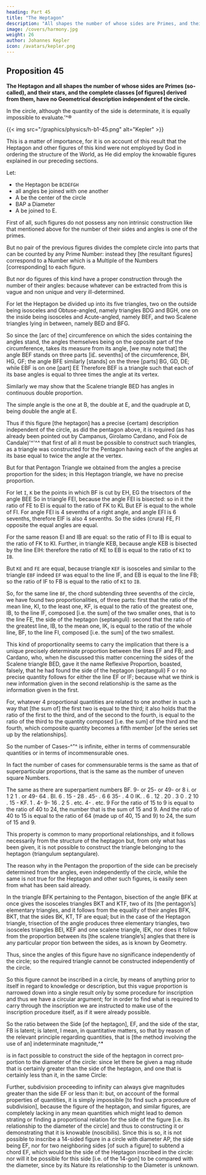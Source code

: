 ```yaml
---
heading: Part 45
title: "The Heptagon"
description: "All shapes the number of whose sides are Primes, and their stars, and the complete classes of figures derived from them, have no Geometrical description independent of the circle"
image: /covers/harmony.jpg
weight: 26
author: Johannes Kepler
icon: /avatars/kepler.png
---
```




## Proposition 45

**The Heptagon and all shapes the number of whose sides are Primes (so-called), and their stars, and the complete classes [of figures] derived from them, have no Geometrical description independent of the circle.** 

In the circle, although the quantity of the side is determinate, it is equally impossible to evaluate.’^®

{{< img src="/graphics/physics/h-b1-45.png" alt="Kepler" >}}


This is a matter of importance, for it is on account of this result that the Heptagon and other figures of this kind were not employed by God in ordering the structure of the World, as He did employ the knowable figures explained in our preceding sections.

Let:
- the Heptagon be `BCDEFGH`
- all angles be joined with one another
- A be the center of the circle
- BAP a Diameter
- A be joined to E.

First of all, such figures do not possess any non intrinsic construction like that mentioned above for the number of their sides and angles is one of the primes. 

But no pair of the previous figures divides the complete circle into parts that can be counted by any Prime Number: instead they [the resultant figures] correspond to a Number which is a Multiple of the Numbers [corresponding] to each figure.

But nor do figures of this kind have a proper construction through the number of their angles: because whatever can be extracted from this is vague and non unique and very ill-determined.

For let the Heptagon be divided up into its five triangles, two on the outside being isosceles and Obtuse-angled, namely triangles BDG and BGH, one on the inside being isosceles and Acute-angled, namely BEF, and two Scalene triangles lying in between, namely BED and BFG. 

So since the [arc of the] circumference on which the sides containing the angles stand, the angles themselves being on the opposite part of the circumference, takes its measure from its angle, [we may note that] the angle BEF stands on three parts [i£. sevenths] of the circumference, BH, HG, GF; the angle BFE similarly [stands] on the three [parts] BG, GD, DE; while EBF is on one [part] EE Therefore BEF is a triangle such that each of its base angles is equal to three times the angle at its vertex. 

Similarly we may show that the Scalene triangle BED has angles in continuous double proportion. 

The simple angle is the one at B, the double at E, and the quadruple at D, being double the angle at E.

Thus if this figure [the heptagon] has a precise {certam) description independent of the circle, as did the pentagon above, it is required (as has already been pointed out by Campanus, Girolamo Cardano, and Foix de Candale)'^'^^ that first of all it must be possible to construct such triangles, as a triangle was constructed for the Pentagon having each of the angles at its base equal to twice the angle at the vertex. 

But for that Pentagon Triangle we obtained from the angles a precise proportion for the sides; in this Heptagon triangle, we have no precise proportion. 

For let `I`, `K` be the points in which BF is cut by EH, EG the trisectors of the angle BEE So in triangle FEI, because the angle FEI is bisected: so in it the ratio of FE to El is equal to the ratio of FK to KL But EF is equal to the whole of FI. For angle FEI is 4 sevenths of a right angle, and angle EFI is 6 sevenths, therefore EIF is also 4 sevenths. So the sides (crura) FE, FI opposite the equal angles are equal. 

For the same reason El and IB are equal: so the ratio of FI to IB is equal to the ratio of FK to KI. Further, in triangle KEB, because angle KEB is bisected by the line EIH: therefore the ratio of KE to EB is equal to the ratio of `KI` to `IB`. 

But `KE` and `FE` are equal, because triangle `KEF` is isosceles and similar to the triangle `EBF` indeed `EF` was equal to the line IF, and EB is equal to the line FB; so the ratio of IF to FB is equal to the ratio of `KI` to `IB`.

So, for the same line `BF`, the chord subtending three sevenths of the circle, we have found two proportionalities, of three parts: first that the ratio of the mean line, KI, to the least one, KF, is equal to the ratio of the greatest one, IB, to the line IF, composed [i.e. the sum] of the two smaller ones, that is to the line FE, the side of the heptagon (septanguli): second that the ratio of the greatest line, IB, to the mean one, IK, is equal to the ratio of the whole line, BF, to the line FI, composed [i.e. the sum] of the two smallest. 

This kind of proportionality seems to carry the implication that there is a unique precisely determinate proportion between
the lines EF and FB; and Cardano, who, when he discussed this matter concerning the sides of the Scalene triangle BED, gave it the name Reflexive Proportion, boasted, falsely, that he had found the side of the heptagon (septanguli) F o r no precise quantity follows for either the line EF or IF; because what we think is new information given in the second relationship is the same as the information given in the first. 

For, whatever 4 proportional quantities are related to one another in such a way that [the sum of] the first two is equal to the third; it also holds that the ratio of the first to the third, and of the second to the fourth, is equal to the ratio of the third to the quantity composed [i.e. the sum] of the third and the fourth, which composite quantity becomes a fifth member [of the series set up by the relationships].

So the number of Cases-^”^ is infinite, either in terms of commensurable quantities or in terms of incommensurable ones. 

In fact the number of cases for commensurable terms is the same as that of superparticular proportions, that is the same as the number of uneven square Numbers.

The same as there are superpartient numbers
BF. 9-
or 25-
or 49-
or 8 i.
or 1 2 1 .
or
49-
64 .
BI.
6
.
15 -
28
.
45-
.
6 6
35-
.
4 0
IK.
.
6 .
12 .
20 .
3 0 .
2
10 .
15 -
KF.
1 .
4-
9-
16 .
2 5 . etc.
4-
. etc.
9
For the ratio of 15 to 9 is equal to the ratio of 40 to 24, the number
that is the sum of 15 and 9. And the ratio of 40 to 15 is equal to the ratio
of 64 (made up of 40, 15 and 9) to 24, the sum of 15 and 9.



This property is common to many proportional relationships, and it follows necessarily from the structure of the heptagon but, from only what has been given, it is not possible to construct the triangle belonging to the heptagon {triangulum septangulare). 

The reason why in the Pentagon the proportion of the side can be precisely determined from the angles, even independently of the circle, while the same is not true for the Heptagon and other such figures, is easily seen from what has been said already. 

In the triangle BFK pertaining to the Pentagon, bisection of the angle BFK at once gives the isosceles triangles BKT and KTF, two of its [the pentagon’s] elementary triangles, and it follows from the equality of their angles BFK, BKT, that the sides BK, KT, TF are equal; but in the case of the Heptagon triangle, trisection of the angle produces three
elementary triangles, two isosceles triangles BEI, KEF and one scalene triangle, lEK, nor does it follow from the proportion between its [the scalene triangle’s] angles that there is any particular propor­
tion between the sides, as is known by Geometry.

Thus, since the angles of this figure have no significance independently of the circle; so the required triangle cannot be constructed independently of the circle. 

So this figure cannot be inscribed in a circle, by means of anything prior to itself in regard to knowledge or description, but this vague proportion is narrowed down into a single result only by some procedure for inscription and thus we have a circular argument; for in order to find what is required to carry through the inscription we are instructed to make use of the inscription procedure itself, as if it were already possible.

So the ratio between the Side [of the heptagon], EF, and the side of the star, FB is latent; is latent, I mean, in quantitative matters, so that by reason of the relevant principle regarding quantities, that is [the method involving the use of an] indeterminate magnitude,^*

is in fact possible to construct the side of the heptagon in correct pro­
portion to the diameter of the circle: since let there be given a mag­
nitude that is certainly greater than the side of the heptagon, and one
that is certainly less than it, in the same Circle: 

Further, subdivision proceeding to infinity can always give magnitudes greater than the side EF or less than it: but, on account of the formal properties of quantities, it is simply impossible [to find such a procedure of subdivision], because the figure of the heptagon, and similar figures, are completely lacking in any mean quantities which might lead to demon
strating or finding a proportional relation for the side of the figure [i.e. its relationship to the diameter of the circle] and thus to constructing it or demonstrating that it is knowable (noscibilis). Since this is so, it is not possible to inscribe a 14-sided figure in a circle with diameter AP, the side being EF, nor for two neighboring sides [of such a figure]
to subtend a chord EF, which would be the side of the Heptagon inscribed in the circle: nor will it be possible for this side [i.e. of the 14-gon] to be compared with the diameter, since by its Nature its relationship to the Diameter is unknown.
